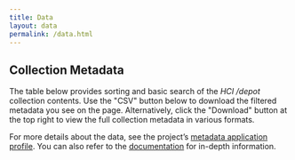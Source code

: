 ```yaml
---
title: Data
layout: data
permalink: /data.html
---
```


## Collection Metadata

The table below provides sorting and basic search of the *HCI /depot* collection contents. 
Use the "CSV" button below to download the filtered metadata you see on the page. 
Alternatively, click the "Download" button at the top right to view the full collection metadata in various formats. 

For more details about the data, see the project’s [metadata application profile](metadata-profile.html). You can also refer to the [documentation](documentation.html) for in-depth information.